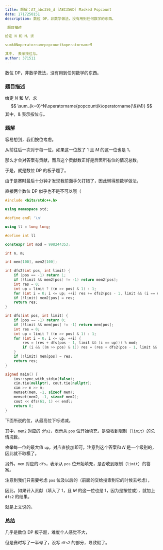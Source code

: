 ```yaml
---
title: 题解：AT_abc356_d [ABC356D] Masked Popcount
date: 1717250151
description: 数位 DP，非数学做法，没有用到任何数学的东西。

 题目描述

给定 N 和 M，求

sumk0NoperatornamepopcountkoperatornameM

其中， 表示按位与。
author: 371511
---
```


数位 DP，非数学做法，没有用到任何数学的东西。

### 题目描述

给定 $N$ 和 $M$，求
$$
\sum_{k=0}^N\operatorname{popcount(k\operatorname{\&}M)}
$$
其中，$\&$ 表示按位与。

### 题解

容易想到，我们按位考虑。

从前往后一次对于每一位，如果这一位放了 $1$ 且 $M$ 的这一位也是 $1$，

那么才会对答案有贡献，而且这个贡献数正好是后面所有位的情况总数。

于是，就是数位 DP 的板子题了。

由于是赛时最后十分钟才发现我前面手欠打错了，因此懒得想数学做法，

直接两个数位 DP 似乎也不是不可以哦（

```cpp
#include <bits/stdc++.h>

using namespace std;

#define endl '\n'

using ll = long long;

#define int ll

constexpr int mod = 998244353;

int n, m;

int mem[100], mem2[100];

int dfs2(int pos, int limit) {
    if (pos == -1) return 1;
    if (!limit && mem2[pos] != -1) return mem2[pos];
    int res = 0;
    int up = limit ? ((n >> pos) & 1) : 1;
    for (int i = 0; i <= up; ++i) res += dfs2(pos - 1, limit && (i == up));
    if (!limit) mem2[pos] = res;
    return res;
}

int dfs(int pos, int limit) {
    if (pos == -1) return 0;
    if (!limit && mem[pos] != -1) return mem[pos];
    int res = 0;
    int up = limit ? ((n >> pos) & 1) : 1;
    for (int i = 0; i <= up; ++i) {
        res = (res + dfs(pos - 1, limit && (i == up))) % mod;
        if (i && ((m >> pos) & 1)) res = (res + dfs2(pos - 1, limit && (i == up))) % mod;
    }
    if (!limit) mem[pos] = res;
    return res;
}

signed main() {
    ios::sync_with_stdio(false);
    cin.tie(nullptr), cout.tie(nullptr);
    cin >> n >> m;
    memset(mem, -1, sizeof mem);
    memset(mem2, -1, sizeof mem2);
    cout << dfs(61, 1) << endl;
    return 0;
}
```

下面所说的位，从最高位下标递减，

其中，`mem2` 对应的 `dfs2`，表示从 `pos` 位开始填充，是否收到限制（`limit`）的总情况数。

枚举每一位的最大值 `up`，对应直接加即可，注意到这个答案和 $N$ 是一个级别的，因此就不取模了。

另外，`mem` 对应的 `dfs`，表示从 `pos` 位开始填充，是否收到限制（`limit`）的答案。

注意到我们只需要考虑 `pos` 位及以后的（前面的交给搜索到它的时候去考虑），

因此，如果计入贡献（填入了 $1$，且 $M$ 的这一位也是 $1$，因为是按位或），就加上 `dfs2` 的结果。

就是上文说的。

### 总结

几乎是数位 DP 板子题，难度个人感觉不大，

但是赛时写了一半晕了，没写 `dfs2` 的部分，导致假了。
